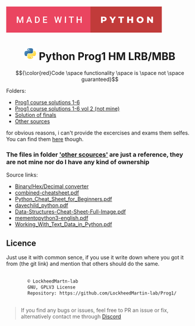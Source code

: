 ![Badge](https://raw.githubusercontent.com/LockheedMartin-lab/Prog1/f536cd8cbb5afc08e47a2b83edd4b0025ea3c087/Other%20sources/Other/made-with-python.svg)
<div align="center"><h1><img src="https://github.com/LockheedMartin-lab/Prog1/blob/main/Other%20sources/Other/Python-logo-notext.svg.png?raw=true" alt="" height=32px width=32px></img>&nbspPython Prog1 HM LRB/MBB</h1></div>

$${\color{red}Code \space functionality \space is \space not \space guaranteed}$$

Folders:
* [Prog1 course solutions 1-6](https://github.com/LockheedMartin-lab/Prog1/tree/main/Solution%201)
* [Prog1 course solutions 1-6 vol 2 (not mine)](https://github.com/LockheedMartin-lab/Prog1/tree/main/Solution%202)
* [Solution of finals](https://github.com/LockheedMartin-lab/Prog1/tree/main/Finals)
* [Other sources](https://github.com/LockheedMartin-lab/Prog1/tree/main/Other%20sources)  

for obvious reasons, i can't provide the excercises and exams them selfes. You can find them [here](https://kuepper.userweb.mwn.de/) though.


### The files in folder ['other scources'](https://github.com/LockheedMartin-lab/Prog1/tree/main/Other%20sources%20) are just a reference, they are not mine nor do I have any kind of ownership
 Source links:  
 * [Binary/Hex/Decimal converter](https://www.matheretter.de/rechner/zahlenkonverter)
 * [combined-cheatsheet.pdf](http://parallel.vub.ac.be/education/python/cheatsheets/combined-cheatsheet.pdf)
 * [Python_Cheat_Sheet_for_Beginners.pdf](https://www.datacamp.com/cheat-sheet/getting-started-with-python-cheat-sheet)
 * [davechild_python.pdf](https://cheatography.com/davechild/cheat-sheets/python/)
 * [Data-Structures-Cheat-Sheet-Full-Image.pdf](https://intellipaat.com/blog/tutorial/python-tutorial/data-structures-with-python-cheat-sheet/?US)
 * [mementopython3-english.pdf](https://perso.limsi.fr/pointal/_media/python:cours:mementopython3-english.pdf)
 * [Working_With_Text_Data_in_Python.pdf](https://images.datacamp.com/image/upload/v1671098753/Marketing/Blog/Working_With_Text_Data_in_Python.pdf)

## Licence
Just use it with common sence, if you use it write down where you got it from (the git link) and mention that others should do the same. 

<pre>
    <code "color:white;background-color:black">
        ©️ LockheedMartn-lab
        GNU, GPLV3 License
        Repository: https://github.com/LockheedMartin-lab/Prog1/
    </code>
</pre>


<blockquote>If you find any bugs or issues, feel free to PR an issue or fix, alternatively contact me through <a href="https://discord.com/users/784957872139796481/">Discord</a>
